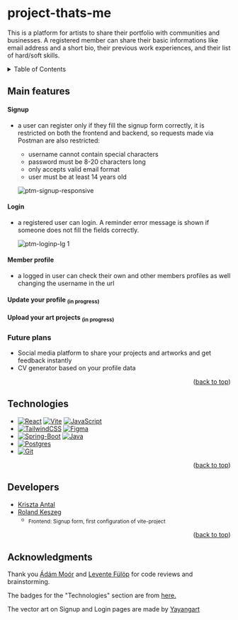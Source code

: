 <a id="readme-top"></a>

# project-thats-me
This is a platform for artists to share their portfolio with communities and businesses.
A registered member can share their basic informations like email address and a short bio, their previous work experiences, and their list of hard/soft skills.


<!-- TABLE OF CONTENTS -->
<details>
  <summary>Table of Contents</summary>
  <ol>
    <li><a href="#main-features">Main features</a></li>
    <li><a href="#technologies">Technologies</a></li>
    <li><a href="#developers">Developers</a></li>
    <li><a href="#acknowledgments">Acknowledgments</a></li>
  </ol>
</details>

## Main features
#### Signup
  - a user can register only if they fill the signup form correctly, it is restricted on both the frontend and backend, so requests made via Postman are also restricted:
      - username cannot contain special characters
      - password must be 8-20 characters long
      - only accepts valid email format
      - user must be at least 14 years old
        
    ![ptm-signup-responsive](https://github.com/user-attachments/assets/6964a5fe-51f4-4199-a4f2-f16a17d6fc98)

#### Login
- a registered user can login. A reminder error message is shown if someone does not fill the fields correctly.

    ![ptm-loginp-lg 1](https://github.com/user-attachments/assets/a2f896c1-a1fb-49a1-bc30-af29a0d634ed)


#### Member profile
  - a logged in user can check their own and other members profiles as well changing the username in the url
    
#### Update your profile <sub>(in progress)<sub>
#### Upload your art projects <sub>(in progress)<sub>

### Future plans
- Social media platform to share your projects and artworks and get feedback instantly
- CV generator based on your profile data


<p align="right">(<a href="#readme-top">back to top</a>)</p>

## Technologies
- [![React]][React-url] [![Vite]][Vite-url] [![JavaScript]][JavaScript-url]
- [![TailwindCSS]][TailwindCSS-url] [![Figma]][Figma-url]
- [![Spring-Boot]][Spring-Boot-url] [![Java]][Java-url]
- [![Postgres]][Postgres-url]
- [![Git]][Git-url] 

<p align="right">(<a href="#readme-top">back to top</a>)</p>

## Developers
- [Kriszta Antal](https://github.com/KrisztaAntal)
- [Roland Keszeg](https://github.com/keszegroland)
  - <sub>Frontend: Signup form, first configuration of vite-project<sub>

<p align="right">(<a href="#readme-top">back to top</a>)</p>

## Acknowledgments
<p>Thank you <a href="https://github.com/MoorAdam">Ádám Moór</a> and <a href="https://github.com/fulopl">Levente Fülöp</a> for code reviews and brainstorming.</p>
<p>The badges for the "Technologies" section are from <a href="https://github.com/inttter/md-badges?tab=readme-ov-file#-idecode-editors">here.</a></p>
<p>The vector art on Signup and Login pages are made by <a href="https://pixabay.com/users/yayangart-13477958/">Yayangart</a></p> 


[Postgres]: https://img.shields.io/badge/Postgres-%23316192.svg?logo=postgresql&logoColor=white
[Postgres-url]: https://www.postgresql.org/

[Figma]: https://img.shields.io/badge/Figma-F24E1E?logo=figma&logoColor=white
[Figma-url]: https://www.figma.com/

[Docker]: https://img.shields.io/badge/Docker-2496ED?logo=docker&logoColor=fff
[Docker-url]: https://www.docker.com/

[React]: https://img.shields.io/badge/React-%2320232a.svg?logo=react&logoColor=%2361DAFB
[React-url]: https://react.dev/

[Spring-Boot]: https://img.shields.io/badge/Spring%20Boot-6DB33F?logo=springboot&logoColor=fff
[Spring-Boot-url]: https://spring.io/projects/spring-boot

[Vite]: https://img.shields.io/badge/Vite-646CFF?logo=vite&logoColor=fff
[Vite-url]: https://vite.dev/guide/

[TailwindCSS]: https://img.shields.io/badge/Tailwind%20CSS-%2338B2AC.svg?logo=tailwind-css&logoColor=white
[TailwindCSS-url]: https://tailwindcss.com/

[JavaScript]: https://img.shields.io/badge/JavaScript-F7DF1E?logo=javascript&logoColor=000
[JavaScript-url]: https://en.wikipedia.org/wiki/JavaScript

[Java]: https://img.shields.io/badge/Java-%23ED8B00.svg?logo=openjdk&logoColor=white
[Java-url]: https://www.java.com/en/

[Git]: https://img.shields.io/badge/Git-F05032?logo=git&logoColor=fff
[Git-url]: https://git-scm.com/
